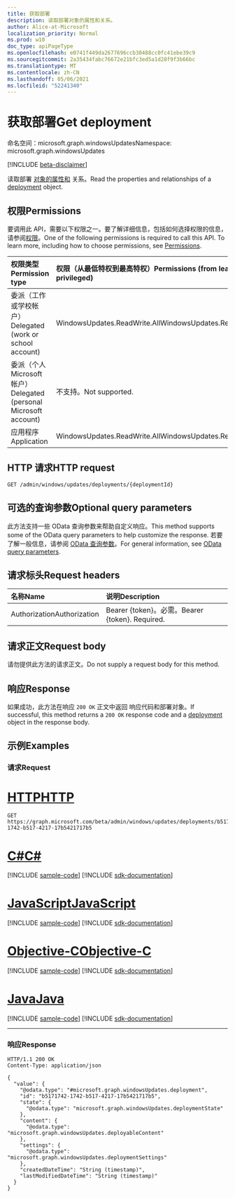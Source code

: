 ```yaml
---
title: 获取部署
description: 读取部署对象的属性和关系。
author: Alice-at-Microsoft
localization_priority: Normal
ms.prod: w10
doc_type: apiPageType
ms.openlocfilehash: e0741f449da2677696ccb30488cc0fc41ebe39c9
ms.sourcegitcommit: 2a35434fabc76672e21bfc3ed5a1d28f9f3b66bc
ms.translationtype: MT
ms.contentlocale: zh-CN
ms.lasthandoff: 05/06/2021
ms.locfileid: "52241340"
---
```

# <a name="get-deployment"></a><span data-ttu-id="07cd9-103">获取部署</span><span class="sxs-lookup"><span data-stu-id="07cd9-103">Get deployment</span></span>
<span data-ttu-id="07cd9-104">命名空间：microsoft.graph.windowsUpdates</span><span class="sxs-lookup"><span data-stu-id="07cd9-104">Namespace: microsoft.graph.windowsUpdates</span></span>

[!INCLUDE [beta-disclaimer](../../includes/beta-disclaimer.md)]

<span data-ttu-id="07cd9-105">读取部署 [对象的属性和](../resources/windowsupdates-deployment.md) 关系。</span><span class="sxs-lookup"><span data-stu-id="07cd9-105">Read the properties and relationships of a [deployment](../resources/windowsupdates-deployment.md) object.</span></span>

## <a name="permissions"></a><span data-ttu-id="07cd9-106">权限</span><span class="sxs-lookup"><span data-stu-id="07cd9-106">Permissions</span></span>
<span data-ttu-id="07cd9-p101">要调用此 API，需要以下权限之一。要了解详细信息，包括如何选择权限的信息，请参阅[权限](/graph/permissions-reference)。</span><span class="sxs-lookup"><span data-stu-id="07cd9-p101">One of the following permissions is required to call this API. To learn more, including how to choose permissions, see [Permissions](/graph/permissions-reference).</span></span>

|<span data-ttu-id="07cd9-109">权限类型</span><span class="sxs-lookup"><span data-stu-id="07cd9-109">Permission type</span></span>|<span data-ttu-id="07cd9-110">权限（从最低特权到最高特权）</span><span class="sxs-lookup"><span data-stu-id="07cd9-110">Permissions (from least to most privileged)</span></span>|
|:---|:---|
|<span data-ttu-id="07cd9-111">委派（工作或学校帐户）</span><span class="sxs-lookup"><span data-stu-id="07cd9-111">Delegated (work or school account)</span></span>|<span data-ttu-id="07cd9-112">WindowsUpdates.ReadWrite.All</span><span class="sxs-lookup"><span data-stu-id="07cd9-112">WindowsUpdates.ReadWrite.All</span></span>|
|<span data-ttu-id="07cd9-113">委派（个人 Microsoft 帐户）</span><span class="sxs-lookup"><span data-stu-id="07cd9-113">Delegated (personal Microsoft account)</span></span>|<span data-ttu-id="07cd9-114">不支持。</span><span class="sxs-lookup"><span data-stu-id="07cd9-114">Not supported.</span></span>|
|<span data-ttu-id="07cd9-115">应用程序</span><span class="sxs-lookup"><span data-stu-id="07cd9-115">Application</span></span>|<span data-ttu-id="07cd9-116">WindowsUpdates.ReadWrite.All</span><span class="sxs-lookup"><span data-stu-id="07cd9-116">WindowsUpdates.ReadWrite.All</span></span>|

## <a name="http-request"></a><span data-ttu-id="07cd9-117">HTTP 请求</span><span class="sxs-lookup"><span data-stu-id="07cd9-117">HTTP request</span></span>

<!-- {
  "blockType": "ignored"
}
-->
``` http
GET /admin/windows/updates/deployments/{deploymentId}
```

## <a name="optional-query-parameters"></a><span data-ttu-id="07cd9-118">可选的查询参数</span><span class="sxs-lookup"><span data-stu-id="07cd9-118">Optional query parameters</span></span>
<span data-ttu-id="07cd9-119">此方法支持一些 OData 查询参数来帮助自定义响应。</span><span class="sxs-lookup"><span data-stu-id="07cd9-119">This method supports some of the OData query parameters to help customize the response.</span></span> <span data-ttu-id="07cd9-120">若要了解一般信息，请参阅 [OData 查询参数](/graph/query-parameters)。</span><span class="sxs-lookup"><span data-stu-id="07cd9-120">For general information, see [OData query parameters](/graph/query-parameters).</span></span>

## <a name="request-headers"></a><span data-ttu-id="07cd9-121">请求标头</span><span class="sxs-lookup"><span data-stu-id="07cd9-121">Request headers</span></span>
|<span data-ttu-id="07cd9-122">名称</span><span class="sxs-lookup"><span data-stu-id="07cd9-122">Name</span></span>|<span data-ttu-id="07cd9-123">说明</span><span class="sxs-lookup"><span data-stu-id="07cd9-123">Description</span></span>|
|:---|:---|
|<span data-ttu-id="07cd9-124">Authorization</span><span class="sxs-lookup"><span data-stu-id="07cd9-124">Authorization</span></span>|<span data-ttu-id="07cd9-p103">Bearer {token}。必需。</span><span class="sxs-lookup"><span data-stu-id="07cd9-p103">Bearer {token}. Required.</span></span>|

## <a name="request-body"></a><span data-ttu-id="07cd9-127">请求正文</span><span class="sxs-lookup"><span data-stu-id="07cd9-127">Request body</span></span>
<span data-ttu-id="07cd9-128">请勿提供此方法的请求正文。</span><span class="sxs-lookup"><span data-stu-id="07cd9-128">Do not supply a request body for this method.</span></span>

## <a name="response"></a><span data-ttu-id="07cd9-129">响应</span><span class="sxs-lookup"><span data-stu-id="07cd9-129">Response</span></span>

<span data-ttu-id="07cd9-130">如果成功，此方法在响应 `200 OK` 正文中返回 响应[](../resources/windowsupdates-deployment.md)代码和部署对象。</span><span class="sxs-lookup"><span data-stu-id="07cd9-130">If successful, this method returns a `200 OK` response code and a [deployment](../resources/windowsupdates-deployment.md) object in the response body.</span></span>

## <a name="examples"></a><span data-ttu-id="07cd9-131">示例</span><span class="sxs-lookup"><span data-stu-id="07cd9-131">Examples</span></span>

### <a name="request"></a><span data-ttu-id="07cd9-132">请求</span><span class="sxs-lookup"><span data-stu-id="07cd9-132">Request</span></span>

# <a name="http"></a>[<span data-ttu-id="07cd9-133">HTTP</span><span class="sxs-lookup"><span data-stu-id="07cd9-133">HTTP</span></span>](#tab/http)
<!-- {
  "blockType": "request",
  "name": "get_deployment"
}
-->
``` http
GET https://graph.microsoft.com/beta/admin/windows/updates/deployments/b5171742-1742-b517-4217-17b5421717b5
```
# <a name="c"></a>[<span data-ttu-id="07cd9-134">C#</span><span class="sxs-lookup"><span data-stu-id="07cd9-134">C#</span></span>](#tab/csharp)
[!INCLUDE [sample-code](../includes/snippets/csharp/get-deployment-csharp-snippets.md)]
[!INCLUDE [sdk-documentation](../includes/snippets/snippets-sdk-documentation-link.md)]

# <a name="javascript"></a>[<span data-ttu-id="07cd9-135">JavaScript</span><span class="sxs-lookup"><span data-stu-id="07cd9-135">JavaScript</span></span>](#tab/javascript)
[!INCLUDE [sample-code](../includes/snippets/javascript/get-deployment-javascript-snippets.md)]
[!INCLUDE [sdk-documentation](../includes/snippets/snippets-sdk-documentation-link.md)]

# <a name="objective-c"></a>[<span data-ttu-id="07cd9-136">Objective-C</span><span class="sxs-lookup"><span data-stu-id="07cd9-136">Objective-C</span></span>](#tab/objc)
[!INCLUDE [sample-code](../includes/snippets/objc/get-deployment-objc-snippets.md)]
[!INCLUDE [sdk-documentation](../includes/snippets/snippets-sdk-documentation-link.md)]

# <a name="java"></a>[<span data-ttu-id="07cd9-137">Java</span><span class="sxs-lookup"><span data-stu-id="07cd9-137">Java</span></span>](#tab/java)
[!INCLUDE [sample-code](../includes/snippets/java/get-deployment-java-snippets.md)]
[!INCLUDE [sdk-documentation](../includes/snippets/snippets-sdk-documentation-link.md)]

---



### <a name="response"></a><span data-ttu-id="07cd9-138">响应</span><span class="sxs-lookup"><span data-stu-id="07cd9-138">Response</span></span>

<!-- {
  "blockType": "response",
  "truncated": true,
  "@odata.type": "microsoft.graph.windowsUpdates.deployment"
}
-->
``` http
HTTP/1.1 200 OK
Content-Type: application/json

{
  "value": {
    "@odata.type": "#microsoft.graph.windowsUpdates.deployment",
    "id": "b5171742-1742-b517-4217-17b5421717b5",
    "state": {
      "@odata.type": "microsoft.graph.windowsUpdates.deploymentState"
    },
    "content": {
      "@odata.type": "microsoft.graph.windowsUpdates.deployableContent"
    },
    "settings": {
      "@odata.type": "microsoft.graph.windowsUpdates.deploymentSettings"
    },
    "createdDateTime": "String (timestamp)",
    "lastModifiedDateTime": "String (timestamp)"
  }
}
```

